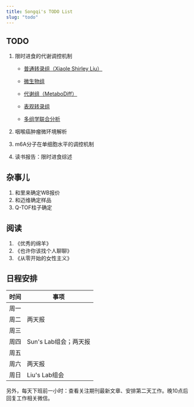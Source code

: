 ```yaml
---
title: Songqi's TODO List
slug: "todo"
---
```


## TODO

1.  限时进食的代谢调控机制

    -   [普通转录组（Xiaole Shirley Liu）](https://liulab-dfci.github.io/bioinfo-combio/)

    -   [微生物组](https://microbiome.github.io/tutorials/)

    -   [代谢组（MetaboDiff）](https://github.com/andreasmock/MetaboDiff)

    -   [表观转录组](https://github.com/Ming-Lian/NGS-analysis/blob/master/MeRIP-seq.md)

    -   [多组学联合分析](https://github.com/mikelove/awesome-multi-omics)

2.  咽喉癌肿瘤微环境解析

3.  m6A分子在单细胞水平的调控机制

4.  读书报告：限时进食综述

## 杂事儿

1.  和里来确定WB报价
2.  和迈维确定样品
3.  Q-TOF柱子确定

## 阅读

1.  《优秀的绵羊》
2.  《也许你该找个人聊聊》
3.  《从零开始的女性主义》

## 日程安排

| 时间 | 事项                  |
|------|-----------------------|
| 周一 |                       |
| 周二 | 两天报                |
| 周三 |                       |
| 周四 | Sun's Lab组会；两天报 |
| 周五 |                       |
| 周六 | 两天报                |
| 周日 | Liu's Lab组会         |

另外，每天下班前一小时：查看关注期刊最新文章、安排第二天工作。晚10点后回复工作相关微信。

<script>
document.querySelectorAll('.main a').forEach(function(el) {
  var t = el.innerText;
  if (!/^https:/.test(t)) return;
  el.innerText = t.replace(/^https:\/\/(www\.)?/, '')
    .replace(/#.*/, '')
    .replace(/^github.com\/([^\/]+)\/([^\/]+)\/(issues|pull)\/(\d+).*/, '$1/$2#$4')
    .replace(/^github.com\/([^\/]+)\/([^\/]+)\/(releases)\/tag\/([^\/]+).*/, '$1/$2@$4')
    .replace(/^stackoverflow.com\/q\/(\d+).*/, 'SO/$1')
    .replace(/^community.rstudio.com\/t\/(\d+).*/, 'RC/$1')
    .replace(/^twitter.com\/([^\/]+)\/([^\/]+)\/(\d+).*/, 'twitter/$3')
    .replace(/^github.com/, 'GH');
});
</script>
